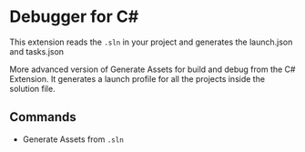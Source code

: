 # Debugger for C#

This extension reads the `.sln` in your project and generates the launch.json and tasks.json

More advanced version of Generate Assets for build and debug from the C# Extension.
It generates a launch profile for all the projects inside the solution file.

## Commands
- Generate Assets from `.sln`
